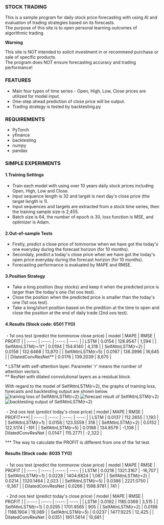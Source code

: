 ### STOCK TRADING
This is a sample program for daily stock price forecasting with using AI and evaluation of trading strategies based on its forecasts.
<br>
The purpose of this site is to open personal learning outcomes of algorithmic trading.


**Warning**

This site is NOT intended to solicit investment in or recommend purchase or sale of specific products. 
<br>
The program does NOT ensure forecasting accuracy and trading performance!


### FEATURES
* Main four types of time series - Open, High, Low, Close prices are utilized for model input.
* One-step ahead prediction of close price will be output.
* Trading strategy is tested by backtesting.py

### REQUIREMENTS
* PyTorch
* yfinance
* backtesting
* numpy
* pandas

### SIMPLE EXPERIMENTS
#### 1.Training Settings
* Train each model with using over 10 years daily stock prices including Open, High, Low and Close.
* Input sequence length is 32 and target is next day's close price (the target length is 1).
* Input sequences and targets are extracted from a stock time series, then the training sample size is 2,455.
* Batch size is 64, the number of epoch is 30, loss function is MSE, and optimizer is Adam.
#### 2.Out-of-sample Tests
* Firstly, predict a close price of tommorow when we have got the today's one everyday during the forecast horizon (for 10 months).
* Secondaly, predict a today's close price when we have got the today's open price everyday during the forecast horizon (for 10 months).  
* Forecasting performance is evaluated by MAPE and RMSE.
#### 3.Position Strategy
* Take a long position (buy stocks) and keep it when the predicted price is larger than the today's one (1st oos test).
* Close the position when the predicted price is smaller than the today's one (1st oos test).
* Take a long/short position based on the predition at the time to open and close the position at the end of daily trade (2nd oos test).  

#### 4.Results (Stock code: 6501 TYO)
・1st oos test (predict the tommorow close price)
|  model               |  MAPE  |  RMSE    |  PROFIT   |
|  :----:              | :----: | :----:   |   ----:   |
|  LSTM                | 0.0154 | 128.9547 |   1,594   |
|  SelfAttnLSTM(r=1)*  | 0.0194 | 154.6140 |   4,318   |
|  SelfAttnLSTM(r=2)   | 0.0158 | 132.6468 |   13,870  |
|  SelfAttnLSTM(r=5)   | 0.0167 | 136.3996 |   16,645  |
|  DilatedConvResNet** | 0.0176 | 139.2039 |   8,675   |

\* LSTM with self-attention layer. Parameter 'r' means the number of attention vectors.
<br>
** ResNet with dilated convolutional layers as a residual block. 

With regard to the model of SelfAttnLSTM(r=2), the graphs of training loss, forecasts and backtesting output are shown below.
![training loss of SelfAttnLSTM(r=2)](https://github.com/SatoshiMuna/stocktrading/blob/main/SelfAttnLSTM(r%3D2)_loss.png)
![forecast result of SelfAttnLSTM(r=2)](https://github.com/SatoshiMuna/stocktrading/blob/main/SelfAttnLSTM(r%3D2)_forecasts.png)
![backtesting output of SelfAttnLSTM(r=2)](https://github.com/SatoshiMuna/stocktrading/blob/main/SelfAttnLSTM(r%3D2).png)


・2nd oos test  (predict today's close price)
|  model               |  MAPE  |  RMSE    |  PROFIT***|
|  :----:              | :----: | :----:   |   ----:   |
|  LSTM                | 0.0137 | 112.2655 |   1,193   |
|  SelfAttnLSTM(r=1)   | 0.0156 | 123.5559 |     318   |
|  SelfAttnLSTM(r=2)   | 0.0152 | 122.5174 |    -191   |
|  SelfAttnLSTM(r=5)   | 0.0168 | 134.8579 |  -1,108   |
|  DilatedConvResNet   | 0.0147 | 115.2771 |  -2,322   |

*** The way to calculate the PROFIT is different from one of the 1st test. 

#### Results (Stock code: 8035 TYO)
・1st oos test (predict the tommorow close price)
|  model               |  MAPE  |  RMSE     |  PROFIT   |
|  :----:              | :----: |  :----:   |   ----:   |
|  LSTM                | 0.0218 | 1321.3167 |  -16,707  |
|  SelfAttnLSTM(r=1)   | 0.0228 | 1404.6824 |    1,067  |
|  SelfAttnLSTM(r=2)   | 0.0214 | 1320.1464 |    2,023  |
|  SelfAttnLSTM(r=5)   | 0.0386 | 2221.0750 |   -9,367  |
|  DilatedConvResNet   | 0.0266 | 1598.9781 |      741  |

・2nd oos test  (predict today's close price)
|  model               |  MAPE  |  RMSE     |  PROFIT   |
|  :----:              | :----: |  :----:   |   ----:   |
|  LSTM                | 0.0192 | 1185.0369 |   3,515   |
|  SelfAttnLSTM(r=1)   | 0.0295 | 1701.9565 |     905   |
|  SelfAttnLSTM(r=2)   | 0.0198 | 1188.1904 |  19,089   |
|  SelfAttnLSTM(r=5)   | 0.0237 | 1477.9225 |  12,425   |
|  DilatedConvResNet   | 0.0351 | 1951.5614 |  10,681   |

